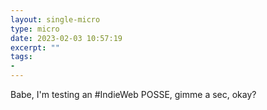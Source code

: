 ```yaml
---
layout: single-micro
type: micro
date: 2023-02-03 10:57:19
excerpt: ""
tags:
- 
---
```

Babe, I'm testing an #IndieWeb POSSE, gimme a sec, okay?
